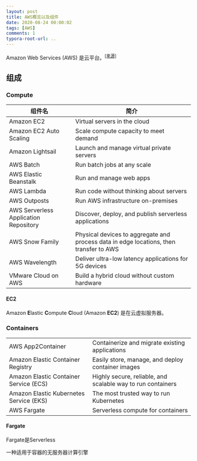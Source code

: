 ```yaml
---
layout: post
title: AWS概览以及组件
date: 2020-08-24 00:00:02
tags: [AWS]
comments: 1
typora-root-url: ..
---
```


Amazon Web Services (AWS) 是云平台。<sup>[[来源]](https://aws.amazon.com/what-is-aws/)</sup>

## 组成

### Compute

| 组件名                                | 简介                                                         |
| ------------------------------------- | ------------------------------------------------------------ |
| Amazon EC2                            | Virtual servers in the cloud                                 |
| Amazon EC2 Auto Scaling               | Scale compute capacity to meet demand                        |
| Amazon Lightsail                      | Launch and manage virtual private servers                    |
| AWS Batch                             | Run batch jobs at any scale                                  |
| AWS Elastic Beanstalk                 | Run and manage web apps                                      |
| AWS Lambda                            | Run code without thinking about servers                      |
| AWS Outposts                          | Run AWS infrastructure on-premises                           |
| AWS Serverless Application Repository | Discover, deploy, and publish serverless applications        |
| AWS Snow Family                       | Physical devices to aggregate and process data in edge locations, then transfer to AWS |
| AWS Wavelength                        | Deliver ultra-low latency applications for 5G devices        |
| VMware Cloud on AWS                   | Build a hybrid cloud without custom hardware                 |

#### EC2

Amazon **E**lastic **C**ompute **C**loud (Amazon **EC2**) 是在云虚拟服务器。

### Containers

|                                         |                                                             |
| --------------------------------------- | ----------------------------------------------------------- |
| AWS App2Container                       | Containerize and migrate existing applications              |
| Amazon Elastic Container Registry       | Easily store, manage, and deploy container images           |
| Amazon Elastic Container Service (ECS)  | Highly secure, reliable, and scalable way to run containers |
| Amazon Elastic Kubernetes Service (EKS) | The most trusted way to run Kubernetes                      |
| AWS Fargate                             | Serverless compute for containers                           |

#### Fargate

Fargate是Serverless 

一种适用于容器的无服务器计算引擎 



